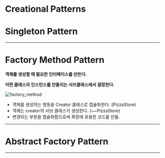 # Creational Patterns

# Singleton Pattern

---

# Factory Method Pattern

**객체를 생성할 때 필요한 인터페이스를 만든다.** 

**어떤 클래스의 인스턴스를 만들지는 서브클래스에서 결정한다.**

![factory_method](https://github.com/llvnpys/Design_Pattern/assets/172395054/983c0752-224f-4043-9cf6-60325ef82685)

- 객체를 생성하는 행동을 Creator 클래스로 캡슐화한다. (PizzaStore)
- 객체는 creator의 서브 클래스가 생성한다. (~~PizzaStore)
- 변경되는 부분을 캡슐화함으로써 확장에 유용한 코드를 만듦.

---

# Abstract Factory Pattern

---